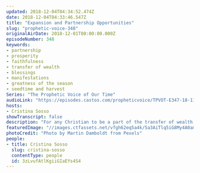 ```yaml
---
updated: 2018-12-04T04:34:52.474Z
date: 2018-12-04T04:33:46.547Z
title: "Expansion and Partnership Opportunities"
slug: "prophetic-voice-348"
originalAirDate: 2018-12-01T00:00:00.000Z
episodeNumber: 348
keywords:
- partnership
- prosperity
- faithfulness
- transfer of wealth
- blessings
- manifestations
- greatness of the season
- seedtime and harvest
Series: "The Prophetic Voice of Our Time"
audioLink: "https://episodes.castos.com/propheticvoice/TPVOT-E347-18-11-24-25-Holding-on-to-God.mp3"
hosts:
- Cristina Sosso
showTranscript: false
description: "For any Christian to be a part of the transfer of wealth, influence and affluence, we need to be a financier of the great commission. You need to be a sower, not just a reaper. Wealth is set for us to be a blessing to nations, to finance the preaching of the gospel all over the world and to make disciples. It is a principle of the kingdom of our God: as long as the Earth endures, there is seedtime and harvest (Genesis 8:22). And Galatians 6:7-8 “Do not be deceived, God cannot be mocked. A man reaps what he sows. The one who sows to please his sinful nature, from that nature will reap destruction. The one who sows to please the Spirit, from the Spirit will reap eternal life.” In order to be a blessing to nations, we need to start sowing where we’re at and we need to start sowing now. Give cheerfully. Honor your commitment once made, and believe God for the provision, and always be led by the Holy Spirit.\n\n "
featuredImage: "//images.ctfassets.net/vfgh62eq5a4k/5a3AiTlq5iG8My4A0ameYi/74bcd67c24428594b2444020d1931a53/clouds-daylight-justifyyourlove-814490.jpg"
photoCredit: "Photo by Martin Damboldt from Pexels"
people:
- title: Cristina Sosso
  slug: cristina-sosso
  contentType: people
  id: 3zLvufAtlKgiiGIaEYs4S4
---
```

